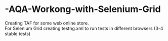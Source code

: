 # -AQA-Workong-with-Selenium-Grid
Creating TAF for some web online store.  
For Selenium Grid creating testng.xml to run tests in different browsers (3-4 stable 
tests)
